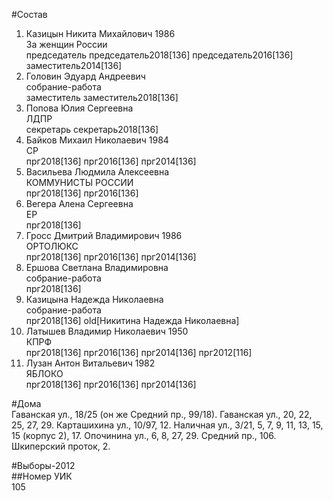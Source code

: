 #Состав  
1. Казицын Никита Михайлович 1986  
    За женщин России  
    председатель председатель2018[136] председатель2016[136] заместитель2014[136]  
2. Головин Эдуард Андреевич  
    собрание-работа  
    заместитель заместитель2018[136]  
3. Попова Юлия Сергеевна  
    ЛДПР  
    секретарь секретарь2018[136]  
4. Байков Михаил Николаевич 1984  
    СР  
    прг2018[136] прг2016[136] прг2014[136]  
5. Васильева Людмила Алексеевна  
    КОММУНИСТЫ РОССИИ  
    прг2018[136] прг2016[136]  
6. Вегера Алена Сергеевна  
    ЕР  
    прг2018[136]  
7. Гросс Дмитрий Владимирович 1986  
    ОРТОЛЮКС  
    прг2018[136] прг2016[136] прг2014[136]  
8. Ершова Светлана Владимировна  
    собрание-работа  
    прг2018[136]  
9. Казицына Надежда Николаевна  
    собрание-работа  
    прг2018[136] old[Никитина Надежда Николаевна]  
10. Латышев Владимир Николаевич 1950  
    КПРФ  
    прг2018[136] прг2016[136] прг2014[136] прг2012[116]  
11. Лузан Антон Витальевич 1982  
    ЯБЛОКО  
    прг2018[136] прг2016[136] прг2014[136]  
  
#Дома  
Гаванская ул.,   18/25 (он же Средний пр.,   99/18). Гаванская ул.,     20, 22, 25, 27, 29. Карташихина ул.,     10/97, 12. Наличная ул.,     3/21, 5, 7, 9, 11, 13, 15, 15 (корпус 2), 17. Опочинина ул.,     6, 8, 27, 29. Средний пр.,   106. Шкиперский проток,   2.  
  
#Выборы-2012  
##Номер УИК  
105  
